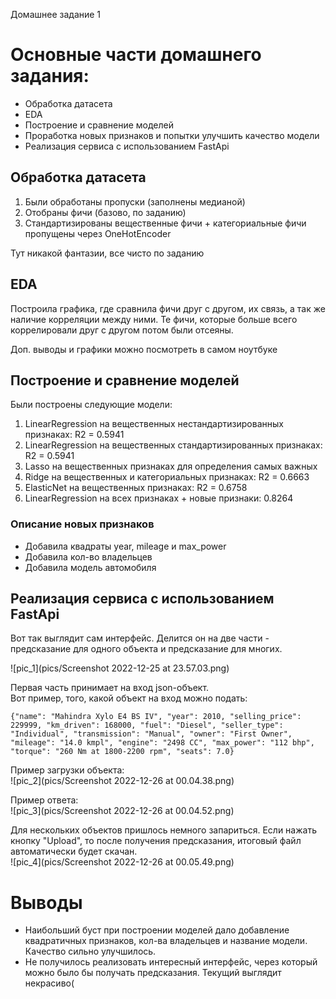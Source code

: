 Домашнее задание 1

# Основные части домашнего задания: 
- Обработка датасета
- EDA
- Построение и сравнение моделей
- Проработка новых признаков и попытки улучшить качество модели
- Реализация сервиса с использованием FastApi

## Обработка датасета
1. Были обработаны пропуски (заполнены медианой)
2. Отобраны фичи (базово, по заданию) 
3. Стандартизированы вещественные фичи + категориальные фичи пропущены через OneHotEncoder

Тут никакой фантазии, все чисто по заданию 

## EDA
Построила графика, где сравнила фичи друг с другом, их связь, а так же наличие корреляции между ними.
Те фичи, которые больше всего коррелировали друг с другом потом были отсеяны.

Доп. выводы и графики можно посмотреть в самом ноутбуке

## Построение и сравнение моделей
Были построены следующие модели: 
1. LinearRegression на вещественных нестандартизированных признаках: R2 = 0.5941
2. LinearRegression на вещественных стандартизированных признаках: R2 = 0.5941
3. Lasso на вещественных признаках для определения самых важных
4. Ridge на вещественных и категориальных признаках: R2 = 0.6663
5. ElasticNet на вещественных признаках: R2 = 0.6758
6. LinearRegression на всех признаках + новые признаки: 0.8264

### Описание новых признаков

- Добавила квадраты year, mileage и max_power
- Добавила кол-во владельцев
- Добавила модель автомобиля

## Реализация сервиса с использованием FastApi
Вот так выглядит сам интерфейс. Делится он на две части - предсказание для одного объекта и предсказание для многих.  

![pic_1](pics/Screenshot 2022-12-25 at 23.57.03.png)  

Первая часть принимает на вход json-объект.  
Вот пример, того, какой объект на вход можно подать:  
```
{"name": "Mahindra Xylo E4 BS IV", "year": 2010, "selling_price": 229999, "km_driven": 168000, "fuel": "Diesel", "seller_type": "Individual", "transmission": "Manual", "owner": "First Owner", "mileage": "14.0 kmpl", "engine": "2498 CC", "max_power": "112 bhp", "torque": "260 Nm at 1800-2200 rpm", "seats": 7.0}
```
Пример загрузки объекта:  
![pic_2](pics/Screenshot 2022-12-26 at 00.04.38.png)

Пример ответа:  
![pic_3](pics/Screenshot 2022-12-26 at 00.04.52.png)

Для нескольких объектов пришлось немного запариться. Если нажать кнопку "Upload", то после получения предсказания, итоговый файл автоматически будет скачан.  
![pic_4](pics/Screenshot 2022-12-26 at 00.05.49.png)


# Выводы
- Наибольший буст при построении моделей дало добавление квадратичных признаков, кол-ва владельцев и название модели. Качество сильно улучшилось. 
- Не получилось реализовать интересный интерфейс, через который можно было бы получать предсказания. Текущий выглядит некрасиво(

